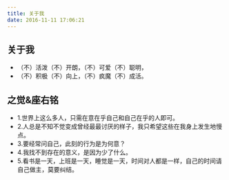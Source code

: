 ```yaml
---
title: 关于我
date: 2016-11-11 17:06:21
---
```


## 关于我
* （不）活泼（不）开朗，（不）可爱（不）聪明，
* （不）积极（不）向上，（不）疯魔（不）成活。

## 之觉&座右铭
* 1.世界上这么多人，只需在意在乎自己和自己在乎的人即可。
* 2.人总是不知不觉变成曾经最最讨厌的样子，我只希望这些在我身上发生地慢点。
* 3.要经常问自己，此刻的行为是为何意？
* 4.我找不到存在的意义，是因为少了什么。
* 5.看书是一天，上班是一天，睡觉是一天，时间对人都是一样，自己的时间请自己做主，莫要纠结。


	

